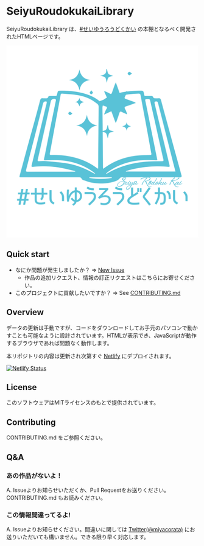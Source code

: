 # SeiyuRoudokukaiLibrary
SeiyuRoudokukaiLibrary は、[#せいゆうろうどくかい](https://twitter.com/hashtag/%E3%81%9B%E3%81%84%E3%82%86%E3%81%86%E3%82%8D%E3%81%86%E3%81%A9%E3%81%8F%E3%81%8B%E3%81%84) の本棚となるべく開発されたHTMLページです。

![せいゆうろうどくかい](https://raw.githubusercontent.com/miyacorata/SeiyuRoudokukaiLibrary/images/logo.png)

## Quick start

* なにか問題が発生しましたか？ => [New Issue](https://github.com/miyacorata/SeiyuRoudokukaiLibrary/issues/new/choose)
  * 作品の追加リクエスト、情報の訂正リクエストはこちらにお寄せください。
* このプロジェクトに貢献したいですか？ => See [CONTRIBUTING.md](CONTRIBUTING.md)

## Overview

データの更新は手動ですが、コードをダウンロードしてお手元のパソコンで動かすことも可能なように設計されています。HTMLが表示でき、JavaScriptが動作するブラウザであれば問題なく動作します。

本リポジトリの内容は更新され次第すぐ [Netlify](https://seiyu-roudokukai.netlify.com/) にデプロイされます。

[![Netlify Status](https://api.netlify.com/api/v1/badges/35fd60e9-7d71-441c-9bd7-491a398f2044/deploy-status)](https://app.netlify.com/sites/seiyu-roudokukai/deploys)

## License
このソフトウェアはMITライセンスのもとで提供されています。

## Contributing
CONTRIBUTING.md をご参照ください。

## Q&A

### あの作品がないよ！
A. Issueよりお知らせいただくか、Pull Requestをお送りください。CONTRIBUTING.md もお読みください。

### この情報間違ってるよ!
A. Issueよりお知らせください。間違いに関しては [Twitter(@miyacorata)](https://twitter.com/miyacorata) にお送りいただいても構いません。できる限り早く対応します。

